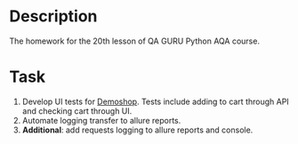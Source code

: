 # Description
The homework for the 20th lesson of QA GURU Python AQA course.  

# Task  
1. Develop UI tests for [Demoshop](https://demowebshop.tricentis.com/). Tests include adding to cart through API and checking cart through UI.  
2. Automate logging transfer to allure reports.  
3. **Additional**: add requests logging to allure reports and console.  
